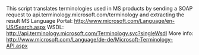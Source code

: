 This script translates terminologies used in MS products by sending a SOAP
request to api.terminology.microsoft.com/terminology and extracting the result
MS Language Portal: http://www.microsoft.com/Language/en-US/Search.aspx
WSDL: http://api.terminology.microsoft.com/Terminology.svc?singleWsdl
More info: http://www.microsoft.com/Language/de-de/Microsoft-Terminology-API.aspx
